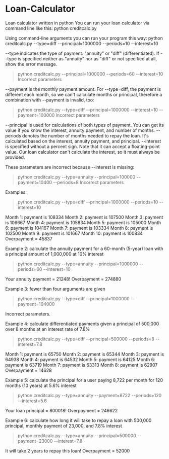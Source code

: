 # Loan-Calculator
Loan calculator written in python
You can run your loan calculator via command line like this:
python creditcalc.py

Using command-line arguments you can run your program this way:
python creditcalc.py --type=diff --principal=1000000 --periods=10 --interest=10

--type indicates the type of payment: "annuity" or "diff" (differentiated). If --type is specified neither as "annuity" nor as "diff" or not specified at all, show the error message.
> python creditcalc.py --principal=1000000 --periods=60 --interest=10
Incorrect parameters

--payment is the monthly payment amount. For --type=diff, the payment is different each month, so we can't calculate months or principal, therefore a combination with --payment is invalid, too:
> python creditcalc.py --type=diff --principal=1000000 --interest=10 --payment=100000
Incorrect parameters

--principal is used for calculations of both types of payment. You can get its value if you know the interest, annuity payment, and number of months.
--periods denotes the number of months needed to repay the loan. It's calculated based on the interest, annuity payment, and principal.
--interest is specified without a percent sign. Note that it can accept a floating-point value. Our loan calculator can't calculate the interest, so it must always be provided. 

These parameters are incorrect because --interest is missing:
> python creditcalc.py --type=annuity --principal=100000 --payment=10400 --periods=8
Incorrect parameters

Examples:
> python creditcalc.py --type=diff --principal=1000000 --periods=10 --interest=10

Month 1: payment is 108334
Month 2: payment is 107500
Month 3: payment is 106667
Month 4: payment is 105834
Month 5: payment is 105000
Month 6: payment is 104167
Month 7: payment is 103334
Month 8: payment is 102500
Month 9: payment is 101667
Month 10: payment is 100834
Overpayment = 45837

Example 2: calculate the annuity payment for a 60-month (5-year) loan with a principal amount of 1,000,000 at 10% interest
> python creditcalc.py --type=annuity --principal=1000000 --periods=60 --interest=10

Your annuity payment = 21248!
Overpayment = 274880

Example 3: fewer than four arguments are given
> python creditcalc.py --type=diff --principal=1000000 --payment=104000

Incorrect parameters.

Example 4: calculate differentiated payments given a principal of 500,000 over 8 months at an interest rate of 7.8%
> python creditcalc.py --type=diff --principal=500000 --periods=8 --interest=7.8

Month 1: payment is 65750
Month 2: payment is 65344
Month 3: payment is 64938
Month 4: payment is 64532
Month 5: payment is 64125
Month 6: payment is 63719
Month 7: payment is 63313
Month 8: payment is 62907
Overpayment = 14628

Example 5: calculate the principal for a user paying 8,722 per month for 120 months (10 years) at 5.6% interest
> python creditcalc.py --type=annuity --payment=8722 --periods=120 --interest=5.6

Your loan principal = 800018!
Overpayment = 246622

Example 6: calculate how long it will take to repay a loan with 500,000 principal, monthly payment of 23,000, and 7.8% interest
> python creditcalc.py --type=annuity --principal=500000 --payment=23000 --interest=7.8

It will take 2 years to repay this loan!
Overpayment = 52000
